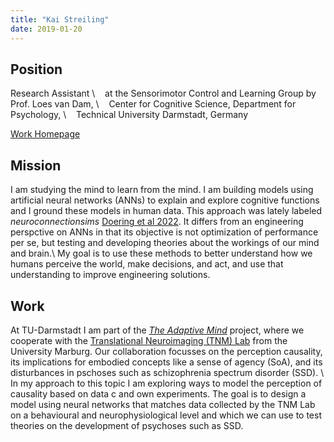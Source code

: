 ```yaml
---
title: "Kai Streiling"
date: 2019-01-20
---
```


## Position

Research Assistant \\
&nbsp;&nbsp;&nbsp;at the Sensorimotor Control and Learning Group by Prof. Loes van Dam, \\
&nbsp;&nbsp;&nbsp;Center for Cognitive Science, Department for Psychology, \\
&nbsp;&nbsp;&nbsp;Technical University Darmstadt, Germany

[Work Homepage](https://www.psychologie.tu-darmstadt.de/sensorimotor/home_sensorimotor/people_sensorimotor/people_details_75584.en.jsp)

## Mission

I am studying the mind to learn from the mind. I am building models using artificial neural networks (ANNs) to explain and explore cognitive functions and I ground these models in human data. This approach was lately labeled <i>neuroconnectionsims</i> [Doering et al 2022](https://arxiv.org/abs/2209.03718). It differs from an engineering perspctive on ANNs in that its objective is not optimization of performance per se, but testing and developing theories about the workings of our mind and brain.\\
My goal is to use these methods to better understand how we humans perceive the world, make decisions, and act, and use that understanding to improve engineering solutions.

## Work

At TU-Darmstadt I am part of the <i>[The Adaptive Mind](https://www.theadaptivemind.de/)</i> project, where we cooperate with the [Translational Neuroimaging (TNM) Lab](https://tnm-lab.com/) from the University Marburg. Our collaboration focusses on the perception causality, its implications for embodied concepts like a sense of agency (SoA), and its disturbances in pschoses such as schizophrenia spectrum disorder (SSD). \\
In my approach to this topic I am exploring ways to model the perception of causality based on data c and own experiments. The goal is to design a model using neural networks that matches data collected by the TNM Lab on a behavioural and neurophysiological level and which we can use to test theories on the development of psychoses such as SSD.

